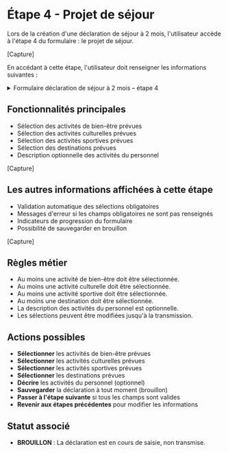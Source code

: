 # Étape 4 - Projet de séjour

Lors de la création d'une déclaration de séjour à 2 mois, l'utilisateur accède à l'étape 4 du formulaire : le projet de séjour.

[Capture]

En accédant à cette étape, l'utilisateur doit renseigner les informations suivantes :

<details>
<summary>Formulaire déclaration de séjour à 2 mois – étape 4</summary>

<table><thead><tr><th width="237.98828125">Nom du champ</th><th width="95.9296875">Type</th><th width="103.90625">Obligatoire</th><th>Précision</th></tr></thead><tbody><tr><td>Activités de bien-être</td><td>Liste à choix multiples</td><td>O</td><td>Sélection des activités de bien-être prévues pendant le séjour</td></tr><tr><td>Activités culturelles</td><td>Liste à choix multiples</td><td>O</td><td>Sélection des activités culturelles prévues pendant le séjour</td></tr><tr><td>Activités sportives</td><td>Liste à choix multiples</td><td>O</td><td>Sélection des activités sportives prévues pendant le séjour</td></tr><tr><td>Destination</td><td>Liste à choix multiples</td><td>O</td><td>Sélection des destinations prévues pour le séjour</td></tr><tr><td>Activités du personnel prévu</td><td>Zone de texte</td><td>N</td><td>Description des activités spécifiques prévues pour le personnel</td></tr></tbody></table>

</details>

## Fonctionnalités principales

- Sélection des activités de bien-être prévues
- Sélection des activités culturelles prévues
- Sélection des activités sportives prévues
- Sélection des destinations prévues
- Description optionnelle des activités du personnel

[Capture]

## Les autres informations affichées à cette étape

- Validation automatique des sélections obligatoires
- Messages d'erreur si les champs obligatoires ne sont pas renseignés
- Indicateurs de progression du formulaire
- Possibilité de sauvegarder en brouillon

[Capture]

## Règles métier

* Au moins une activité de bien-être doit être sélectionnée.
* Au moins une activité culturelle doit être sélectionnée.
* Au moins une activité sportive doit être sélectionnée.
* Au moins une destination doit être sélectionnée.
* La description des activités du personnel est optionnelle.
* Les sélections peuvent être modifiées jusqu'à la transmission.

## Actions possibles

* **Sélectionner** les activités de bien-être prévues
* **Sélectionner** les activités culturelles prévues
* **Sélectionner** les activités sportives prévues
* **Sélectionner** les destinations prévues
* **Décrire** les activités du personnel (optionnel)
* **Sauvegarder** la déclaration à tout moment (brouillon)
* **Passer à l'étape suivante** si tous les champs sont valides
* **Revenir aux étapes précédentes** pour modifier les informations

## Statut associé

* **BROUILLON** : La déclaration est en cours de saisie, non transmise. 